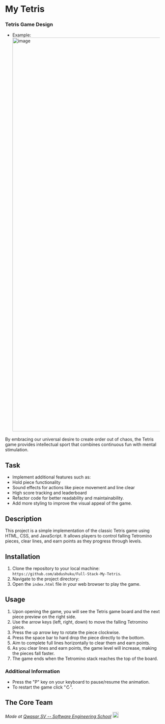 # My Tetris

### Tetris Game Design

- Example:
  <img width="1280" alt="image" scr="https://github.com/abdushuku/Full-Stack-My-Tetris/img/gameplay.png">

By embracing our universal desire to create order out of chaos, the Tetris game provides intellectual sport that combines continuous fun with mental stimulation.

## Task

- Implement additional features such as:
- Hold piece functionality
- Sound effects for actions like piece movement and line clear
- High score tracking and leaderboard
- Refactor code for better readability and maintainability.
- Add more styling to improve the visual appeal of the game.

## Description

This project is a simple implementation of the classic Tetris game using HTML, CSS, and JavaScript. It allows players to control falling Tetromino pieces, clear lines, and earn points as they progress through levels.

## Installation

1. Clone the repository to your local machine: `https://github.com/abdushuku/Full-Stack-My-Tetris`.
2. Navigate to the project directory:
3. Open the `index.html` file in your web browser to play the game.

## Usage

1. Upon opening the game, you will see the Tetris game board and the next piece preview on the right side.
2. Use the arrow keys (left, right, down) to move the falling Tetromino piece.
3. Press the up arrow key to rotate the piece clockwise.
4. Press the space bar to hard drop the piece directly to the bottom.
5. Aim to complete full lines horizontally to clear them and earn points.
6. As you clear lines and earn points, the game level will increase, making the pieces fall faster.
7. The game ends when the Tetromino stack reaches the top of the board.

### Additional Information

- Press the "P" key on your keyboard to pause/resume the animation.
- To restart the game click "↻".

## The Core Team

<span><i>Made at <a href='https://qwasar.io'>Qwasar SV -- Software Engineering School</a></i></span>
<span><img alt='Qwasar SV -- Software Engineering School Logo' src='https://storage.googleapis.com/qwasar-public/qwasar-logo_50x50.png' width='20px' /></span>